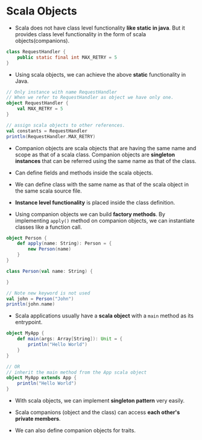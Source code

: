 # Scala Objects

* Scala does not have class level functionality **like static in java**. But it provides class level functionality in the form of scala objects(companions).

```Java
class RequestHandler {
    public static final int MAX_RETRY = 5
}
```

* Using scala objects, we can achieve the above **static** functionality in Java.

```Scala
// Only instance with name RequestHandler
// When we refer to RequestHandler as object we have only one.
object RequestHandler {
    val MAX_RETRY = 5
}

// assign scala objects to other references.
val constants = RequestHandler
println(RequestHandler.MAX_RETRY)
```

* Companion objects are scala objects that are having the same name and scope as that of a scala class. Companion objects are **singleton instances** that can be referred using the same name as that of the class.

* Can define fields and methods inside the scala objects.

* We can define class with the same name as that of the scala object in the same scala source file.

* **Instance level functionality** is placed inside the class definition.

* Using companion objects we can build **factory methods**. By implementing `apply()` method on companion objects, we can instantiate classes like a function call.

```Scala
object Person {
    def apply(name: String): Person = {
        new Person(name)
    }
}

class Person(val name: String) {

}

// Note new keyword is not used
val john = Person("John")
println(john.name)
```

* Scala applications usually have a **scala object** with a `main` method as its entrypoint.

```Scala
object MyApp {
    def main(args: Array[String]): Unit = {
        println("Hello World")
    }
}

// OR
// inherit the main method from the App scala object
object MyApp extends App {
    println("Hello World")
}
```

* With scala objects, we can implement **singleton pattern** very easily.

* Scala companions (object and the class) can access **each other's private members**.

* We can also define companion objects for traits.
